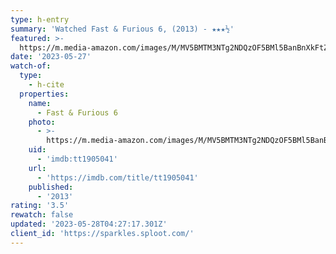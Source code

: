 ```yaml
---
type: h-entry
summary: 'Watched Fast & Furious 6, (2013) - ★★★½'
featured: >-
  https://m.media-amazon.com/images/M/MV5BMTM3NTg2NDQzOF5BMl5BanBnXkFtZTcwNjc2NzQzOQ@@._V1_SX300.jpg
date: '2023-05-27'
watch-of:
  type:
    - h-cite
  properties:
    name:
      - Fast & Furious 6
    photo:
      - >-
        https://m.media-amazon.com/images/M/MV5BMTM3NTg2NDQzOF5BMl5BanBnXkFtZTcwNjc2NzQzOQ@@._V1_SX300.jpg
    uid:
      - 'imdb:tt1905041'
    url:
      - 'https://imdb.com/title/tt1905041'
    published:
      - '2013'
rating: '3.5'
rewatch: false
updated: '2023-05-28T04:27:17.301Z'
client_id: 'https://sparkles.sploot.com/'
---
```


